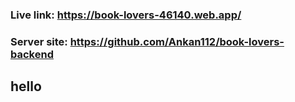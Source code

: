 ### Live link: https://book-lovers-46140.web.app/

### Server site: https://github.com/Ankan112/book-lovers-backend

## hello

